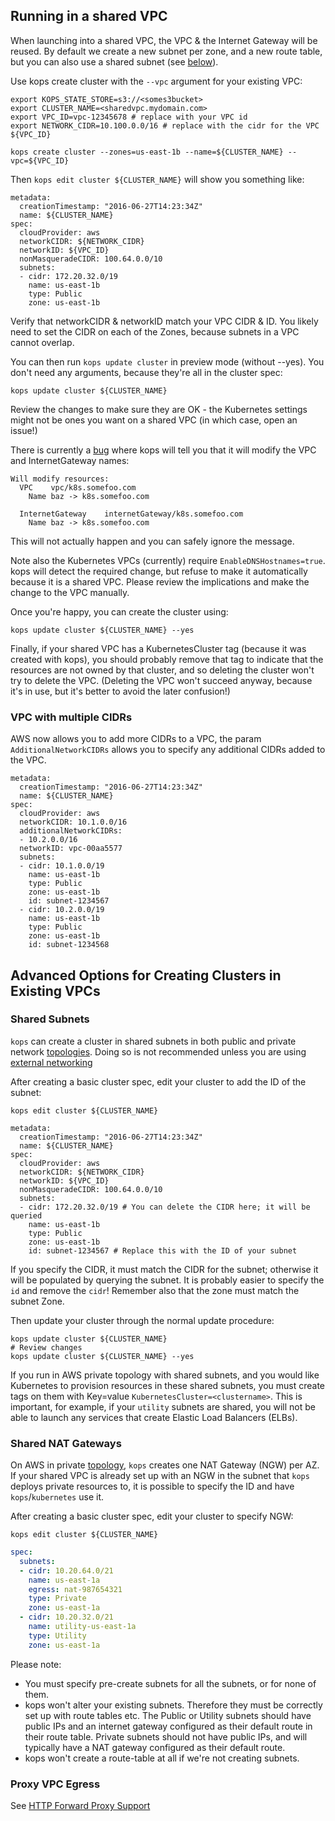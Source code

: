 ## Running in a shared VPC

When launching into a shared VPC, the VPC & the Internet Gateway will be reused. By default we create a new subnet per zone,
and a new route table, but you can also use a shared subnet (see [below](#shared-subnets)).

Use kops create cluster with the `--vpc` argument for your existing VPC:


```
export KOPS_STATE_STORE=s3://<somes3bucket>
export CLUSTER_NAME=<sharedvpc.mydomain.com>
export VPC_ID=vpc-12345678 # replace with your VPC id
export NETWORK_CIDR=10.100.0.0/16 # replace with the cidr for the VPC ${VPC_ID}

kops create cluster --zones=us-east-1b --name=${CLUSTER_NAME} --vpc=${VPC_ID}
```

Then `kops edit cluster ${CLUSTER_NAME}` will show you something like:

```
metadata:
  creationTimestamp: "2016-06-27T14:23:34Z"
  name: ${CLUSTER_NAME}
spec:
  cloudProvider: aws
  networkCIDR: ${NETWORK_CIDR}
  networkID: ${VPC_ID}
  nonMasqueradeCIDR: 100.64.0.0/10
  subnets:
  - cidr: 172.20.32.0/19
    name: us-east-1b
    type: Public
    zone: us-east-1b
```


Verify that networkCIDR & networkID match your VPC CIDR & ID.  You likely need to set the CIDR on each of the Zones,
because subnets in a VPC cannot overlap.

You can then run `kops update cluster` in preview mode (without --yes).  You don't need any arguments,
because they're all in the cluster spec:

```
kops update cluster ${CLUSTER_NAME}
```

Review the changes to make sure they are OK -  the Kubernetes settings might not be ones you want on a shared VPC (in which case,
open an issue!)

There is currently a [bug](https://github.com/kubernetes/kops/issues/476) where kops will tell you that it will modify the VPC and InternetGateway names:

```
Will modify resources:
  VPC    vpc/k8s.somefoo.com
    Name baz -> k8s.somefoo.com

  InternetGateway    internetGateway/k8s.somefoo.com
    Name baz -> k8s.somefoo.com
```

This will not actually happen and you can safely ignore the message.

Note also the Kubernetes VPCs (currently) require `EnableDNSHostnames=true`.  kops will detect the required change,
 but refuse to make it automatically because it is a shared VPC.  Please review the implications and make the change
 to the VPC manually.

Once you're happy, you can create the cluster using:

```
kops update cluster ${CLUSTER_NAME} --yes
```


Finally, if your shared VPC has a KubernetesCluster tag (because it was created with kops), you should
probably remove that tag to indicate that the resources are not owned by that cluster, and so
deleting the cluster won't try to delete the VPC.  (Deleting the VPC won't succeed anyway, because it's in use,
but it's better to avoid the later confusion!)


### VPC with multiple CIDRs

AWS now allows you to add more CIDRs to a VPC, the param `AdditionalNetworkCIDRs` allows you to specify any additional CIDRs added to the VPC.

```
metadata:
  creationTimestamp: "2016-06-27T14:23:34Z"
  name: ${CLUSTER_NAME}
spec:
  cloudProvider: aws
  networkCIDR: 10.1.0.0/16
  additionalNetworkCIDRs:
  - 10.2.0.0/16
  networkID: vpc-00aa5577
  subnets:
  - cidr: 10.1.0.0/19
    name: us-east-1b
    type: Public
    zone: us-east-1b
    id: subnet-1234567
  - cidr: 10.2.0.0/19
    name: us-east-1b
    type: Public
    zone: us-east-1b
    id: subnet-1234568
```



## Advanced Options for Creating Clusters in Existing VPCs

### Shared Subnets

`kops` can create a cluster in shared subnets in both public and private network [topologies](topology.md). Doing so is not recommended unless you are using [external networking](networking.md#supported-cni-networking)

After creating a basic cluster spec, edit your cluster to add the ID of the subnet:

`kops edit cluster ${CLUSTER_NAME}`

```
metadata:
  creationTimestamp: "2016-06-27T14:23:34Z"
  name: ${CLUSTER_NAME}
spec:
  cloudProvider: aws
  networkCIDR: ${NETWORK_CIDR}
  networkID: ${VPC_ID}
  nonMasqueradeCIDR: 100.64.0.0/10
  subnets:
  - cidr: 172.20.32.0/19 # You can delete the CIDR here; it will be queried
    name: us-east-1b
    type: Public
    zone: us-east-1b
    id: subnet-1234567 # Replace this with the ID of your subnet
```

If you specify the CIDR, it must match the CIDR for the subnet; otherwise it will be populated by querying the subnet.
It is probably easier to specify the `id` and remove the `cidr`!  Remember also that the zone must match the subnet Zone.

Then update your cluster through the normal update procedure:

```
kops update cluster ${CLUSTER_NAME}
# Review changes
kops update cluster ${CLUSTER_NAME} --yes
```

If you run in AWS private topology with shared subnets, and you would like Kubernetes to provision resources in these shared subnets, you must create tags on them with Key=value `KubernetesCluster=<clustername>`. This is important, for example, if your `utility` subnets are shared, you will not be able to launch any services that create Elastic Load Balancers (ELBs).

### Shared NAT Gateways

On AWS in private [topology](topology.md), `kops` creates one NAT Gateway (NGW) per AZ. If your shared VPC is already set up with an NGW in the subnet that `kops` deploys private resources to, it is possible to specify the ID and have `kops`/`kubernetes` use it.

After creating a basic cluster spec, edit your cluster to specify NGW:

`kops edit cluster ${CLUSTER_NAME}`

```yaml
spec:
  subnets:
  - cidr: 10.20.64.0/21
    name: us-east-1a
    egress: nat-987654321
    type: Private
    zone: us-east-1a
  - cidr: 10.20.32.0/21
    name: utility-us-east-1a
    type: Utility
    zone: us-east-1a
```

Please note:

* You must specify pre-create subnets for all the subnets, or for none of them.
* kops won't alter your existing subnets.  Therefore they must be correctly set up with route tables etc.  The
  Public or Utility subnets should have public IPs and an internet gateway configured as their default route
  in their route table.  Private subnets should not have public IPs, and will typically have a NAT gateway
  configured as their default route.
* kops won't create a route-table at all if we're not creating subnets.

### Proxy VPC Egress

See [HTTP Forward Proxy Support](http_proxy.md)
